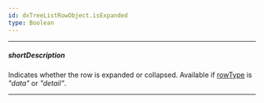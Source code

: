```yaml
---
id: dxTreeListRowObject.isExpanded
type: Boolean
---
```

---
##### shortDescription
Indicates whether the row is expanded or collapsed. Available if [rowType](/Documentation/ApiReference/UI_Widgets/dxTreeList/Row/#rowType) is *"data"* or *"detail"*.

---
